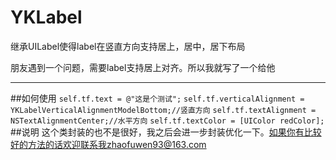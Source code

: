 # YKLabel
继承UILabel使得label在竖直方向支持居上，居中，居下布局

朋友遇到一个问题，需要label支持居上对齐。所以我就写了一个给他
***
##如何使用
`self.tf.text = @"这是个测试";`
`self.tf.verticalAlignment = YKLabelVerticalAlignmentModelBottom;//竖直方向`
`self.tf.textAlignment = NSTextAlignmentCenter;//水平方向`
`self.tf.textColor = [UIColor redColor];`
##说明
这个类封装的也不是很好，我之后会进一步封装优化一下。如果你有比较好的方法的话欢迎联系我zhaofuwen93@163.com
